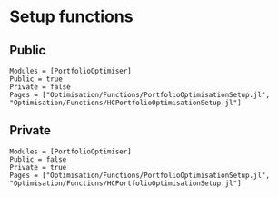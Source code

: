# Setup functions

## Public

```@autodocs
Modules = [PortfolioOptimiser]
Public = true
Private = false
Pages = ["Optimisation/Functions/PortfolioOptimisationSetup.jl",
"Optimisation/Functions/HCPortfolioOptimisationSetup.jl"]
```

## Private

```@autodocs
Modules = [PortfolioOptimiser]
Public = false
Private = true
Pages = ["Optimisation/Functions/PortfolioOptimisationSetup.jl",
"Optimisation/Functions/HCPortfolioOptimisationSetup.jl"]
```
